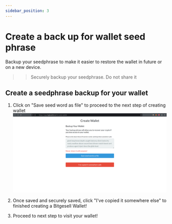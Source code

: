 ```yaml
---
sidebar_position: 3
---
```


# Create a back up for wallet seed phrase

Backup your seedphrase to make it easier to restore the wallet in future or on a new device.

>> Securely backup your seedphrase. Do not share it 

## Create a seedphrase backup for your wallet
1. Click on "Save seed word as file" to proceed to the next step of creating wallet
![create-passoword-image](/img/create-seed-phrase-backup.png)

2. Once saved and securely saved, click "I've copied it somewhere else" to finished creating a Bitgesell Wallet!
3. Proceed to next step to visit your wallet!

